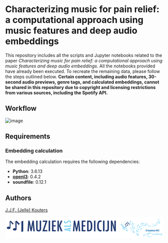 # Characterizing music for pain relief: a computational approach using music features and deep audio embeddings
This repository includes all the scripts and Jupyter notebooks related to the paper *Characterizing music for pain relief: a computational approach using music features and deep audio embeddings*. All the notebooks provided have already been executed. To recreate the remaining data, please follow the steps outlined below. **Certain content, including audio features, 30-second audio previews, genre tags, and calculated embeddings, cannot be shared in this repository due to copyright and licensing restrictions from various sources, including the Spotify API.**

## Workflow
![image](/manuscript//figures//Workflow.jpg)

## Requirements
### Embedding calculation
The embedding calculation requires the following dependencies:

- **Python**: 3.6.13  
- **[openl3](https://github.com/marl/openl3)**: 0.4.2  
- **soundfile**: 0.12.1  
 
## Authors
[J.J.F. (Jelle) Kouters](https://github.com/jellekouters)

![image](/manuscript//figures/MAM.png)

